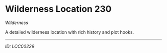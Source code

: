 # Wilderness Location 230

*Wilderness*

A detailed wilderness location with rich history and plot hooks.

---
*ID: LOC00229*